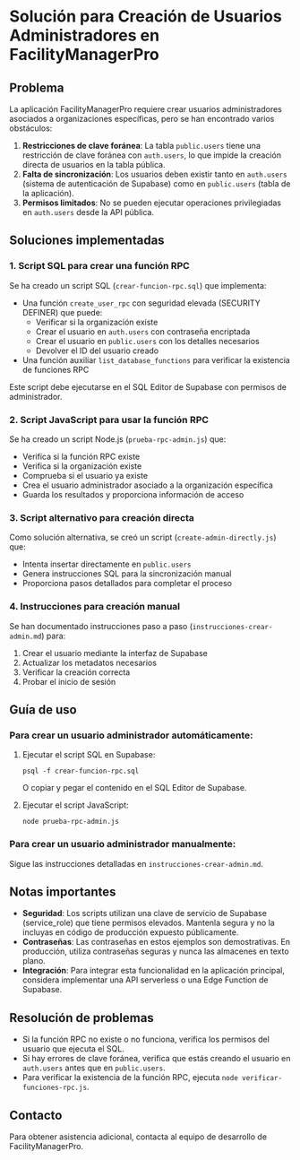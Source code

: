 # Solución para Creación de Usuarios Administradores en FacilityManagerPro

## Problema

La aplicación FacilityManagerPro requiere crear usuarios administradores asociados a organizaciones específicas, pero se han encontrado varios obstáculos:

1. **Restricciones de clave foránea**: La tabla `public.users` tiene una restricción de clave foránea con `auth.users`, lo que impide la creación directa de usuarios en la tabla pública.
2. **Falta de sincronización**: Los usuarios deben existir tanto en `auth.users` (sistema de autenticación de Supabase) como en `public.users` (tabla de la aplicación).
3. **Permisos limitados**: No se pueden ejecutar operaciones privilegiadas en `auth.users` desde la API pública.

## Soluciones implementadas

### 1. Script SQL para crear una función RPC

Se ha creado un script SQL (`crear-funcion-rpc.sql`) que implementa:

- Una función `create_user_rpc` con seguridad elevada (SECURITY DEFINER) que puede:
  - Verificar si la organización existe
  - Crear el usuario en `auth.users` con contraseña encriptada
  - Crear el usuario en `public.users` con los detalles necesarios
  - Devolver el ID del usuario creado
- Una función auxiliar `list_database_functions` para verificar la existencia de funciones RPC

Este script debe ejecutarse en el SQL Editor de Supabase con permisos de administrador.

### 2. Script JavaScript para usar la función RPC

Se ha creado un script Node.js (`prueba-rpc-admin.js`) que:

- Verifica si la función RPC existe
- Verifica si la organización existe
- Comprueba si el usuario ya existe
- Crea el usuario administrador asociado a la organización específica
- Guarda los resultados y proporciona información de acceso

### 3. Script alternativo para creación directa

Como solución alternativa, se creó un script (`create-admin-directly.js`) que:

- Intenta insertar directamente en `public.users` 
- Genera instrucciones SQL para la sincronización manual
- Proporciona pasos detallados para completar el proceso

### 4. Instrucciones para creación manual

Se han documentado instrucciones paso a paso (`instrucciones-crear-admin.md`) para:

1. Crear el usuario mediante la interfaz de Supabase
2. Actualizar los metadatos necesarios
3. Verificar la creación correcta
4. Probar el inicio de sesión

## Guía de uso

### Para crear un usuario administrador automáticamente:

1. Ejecutar el script SQL en Supabase:
   ```
   psql -f crear-funcion-rpc.sql
   ```
   O copiar y pegar el contenido en el SQL Editor de Supabase.

2. Ejecutar el script JavaScript:
   ```
   node prueba-rpc-admin.js
   ```

### Para crear un usuario administrador manualmente:

Sigue las instrucciones detalladas en `instrucciones-crear-admin.md`.

## Notas importantes

- **Seguridad**: Los scripts utilizan una clave de servicio de Supabase (service_role) que tiene permisos elevados. Mantenla segura y no la incluyas en código de producción expuesto públicamente.
- **Contraseñas**: Las contraseñas en estos ejemplos son demostrativas. En producción, utiliza contraseñas seguras y nunca las almacenes en texto plano.
- **Integración**: Para integrar esta funcionalidad en la aplicación principal, considera implementar una API serverless o una Edge Function de Supabase.

## Resolución de problemas

- Si la función RPC no existe o no funciona, verifica los permisos del usuario que ejecuta el SQL.
- Si hay errores de clave foránea, verifica que estás creando el usuario en `auth.users` antes que en `public.users`.
- Para verificar la existencia de la función RPC, ejecuta `node verificar-funciones-rpc.js`.

## Contacto

Para obtener asistencia adicional, contacta al equipo de desarrollo de FacilityManagerPro. 